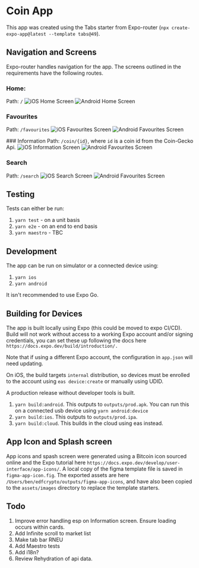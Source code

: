 # Coin App

This app was created using the Tabs starter from Expo-router (`npx create-expo-app@latest --template tabs@49`).

## Navigation and Screens

Expo-router handles navigation for the app. The screens outlined in the requirements have the following routes.

### Home:

Path: `/`
![iOS Home Screen](./outputs/ios_screenshots/home.png)
![Android Home Screen](./outputs/android_screenshots/home.png)

### Favourites

Path: `/favourites`
![iOS Favourites Screen](./outputs/ios_screenshots/favourites.png)
![Android Favourites Screen](./outputs/android_screenshots/favourites.png)

### Information
Path: `/coin/{id}`, where `id` is a coin id from the Coin-Gecko Api.
![iOS Information Screen](./outputs/ios_screenshots/information.png)
![Android Favourites Screen](./outputs/android_screenshots/information.png)

### Search

Path: `/search`
![iOS Search Screen](./outputs/ios_screenshots/search.png)
![Android Favourites Screen](./outputs/android_screenshots/search.png)

## Testing

Tests can either be run:

1. `yarn test` - on a unit basis
2. `yarn e2e` - on an end to end basis
3. `yarn maestro` - TBC

## Development

The app can be run on simulator or a connected device using:

1. `yarn ios`
2. `yarn android`

It isn't recommended to use Expo Go.

## Building for Devices

The app is built locally using Expo (this could be moved to expo CI/CD). Build will not work without access to a working Expo account and/or signing credentials, you can set these up following the docs here `https://docs.expo.dev/build/introduction/.` 

Note that if using a different Expo account, the configuration in `app.json` will need updating.

On iOS, the build targets `internal` distribution, so devices must be enrolled to the account using `eas device:create` or manually using UDID.

A production release without developer tools is built.

1. `yarn build:android`. This outputs to `outputs/prod.apk`. You can run this on a connected usb device using `yarn android:device`
2. `yarn build:ios`. This outputs to `outputs/prod.ipa`.
3. `yarn build:cloud`. This builds in the cloud using eas instead.

## App Icon and Splash screen

App icons and spash screen were generated using a Bitcoin icon sourced online and the Expo tutorial here `https://docs.expo.dev/develop/user-interface/app-icons/`.
A local copy of the figma template file is saved in `figma-app-icon.fig`. The exported assets are here `/Users/ben/edfcrypto/outputs/figma-app-icons`, and have also been copied to the `assets/images` directory to replace the template starters.

## Todo
1. Improve error handling esp on Information screen. Ensure loading occurs within cards.
3. Add Infinite scroll to market list
5. Make tab bar RNEU
6. Add Maestro tests
7. Add i18n?
10. Review Rehydration of api data.
